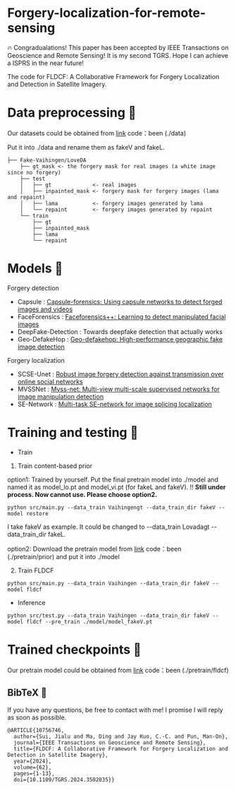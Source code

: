 # Forgery-localization-for-remote-sensing

🔥 Congradualations! This paper has been accepted by IEEE Transactions on Geoscience and Remote Sensing! It is my second TGRS. Hope I can achieve a ISPRS in the near future!

The code for FLDCF: A Collaborative Framework for Forgery Localization and Detection in Satellite Imagery.

# Data preprocessing 🔨

Our datasets could be obtained from [link](https://pan.baidu.com/s/1ugHYZEfaoGLHosa8whbGiA) code：been (./data)


Put it into ./data and rename them as fakeV and fakeL.

```
├── Fake-Vaihingen/LoveDA
    ├── gt_mask <- the forgery mask for real images (a white image since no forgery)
    ├── test
    │   ├── gt             <- real images
    │   ├── inpainted_mask <- forgery mask for forgery images (lama and repaint)
    │   ├── lama           <- forgery images generated by lama
    │   └── repaint        <- forgery images generated by repaint    
    └── train
        ├── gt             
        ├── inpainted_mask
        ├── lama 
        └── repaint  
```

# Models 📝

Forgery detection

* Capsule  : [Capsule-forensics: Using capsule networks to detect forged images and videos](https://ieeexplore.ieee.org/abstract/document/8682602)
* FaceForensics : [Faceforensics++: Learning to detect manipulated facial images](https://openaccess.thecvf.com/content_ICCV_2019/html/Rossler_FaceForensics_Learning_to_Detect_Manipulated_Facial_Images_ICCV_2019_paper.html)
* DeepFake-Detection : Towards deepfake detection that actually works
* Geo-DefakeHop : [Geo-defakehop: High-performance geographic fake image detection](https://arxiv.org/abs/2110.09795)

Forgery localization

* SCSE-Unet : [Robust image forgery detection against transmission over online social networks](https://ieeexplore.ieee.org/abstract/document/9686650/)
* MVSSNet : [Mvss-net: Multi-view multi-scale supervised networks for image manipulation detection](https://ieeexplore.ieee.org/abstract/document/9789576)
* SE-Network : [Multi-task SE-network for image splicing localization](https://ieeexplore.ieee.org/abstract/document/9591639)

# Training and testing 🚆

* Train

1. Train content-based prior

option1: Trained by yourself. Put the final pretrain model into ./model and named it as model_lo.pt and model_vi.pt (for fakeL and fakeV). !! **Still under process. Now cannot use. Please choose option2.**

```
python src/main.py --data_train Vaihingengt --data_train_dir fakeV --model restore
```
I take fakeV as example. It could be changed to --data_train Lovadagt --data_train_dir fakeL.

option2: Download the pretrain model from [link](https://pan.baidu.com/s/1ugHYZEfaoGLHosa8whbGiA) code：been (./pretrain/prior) and put it into ./model

2. Train FLDCF

```
python src/main.py --data_train Vaihingen --data_train_dir fakeV --model fldcf
```

* Inference

```
python src/test.py --data_train Vaihingen --data_train_dir fakeV --model fldcf --pre_train ./model/model_fakeV.pt
```


# Trained checkpoints 💾

Our pretrain model could be obtained from [link](https://pan.baidu.com/s/1ugHYZEfaoGLHosa8whbGiA) code：been (./pretrain/fldcf)


## BibTeX 🙏

If you have any questions, be free to contact with me! I promise I will reply as soon as possible.
```
@ARTICLE{10756746,
  author={Sui, Jialu and Ma, Ding and Jay Kuo, C.-C. and Pun, Man-On},
  journal={IEEE Transactions on Geoscience and Remote Sensing}, 
  title={FLDCF: A Collaborative Framework for Forgery Localization and Detection in Satellite Imagery}, 
  year={2024},
  volume={62},
  pages={1-13},
  doi={10.1109/TGRS.2024.3502035}}
```
